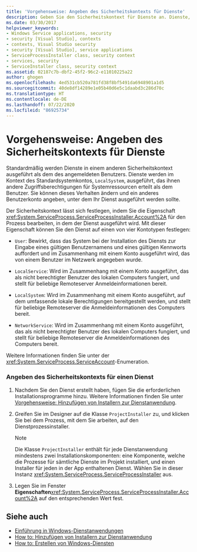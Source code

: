 ```yaml
---
title: 'Vorgehensweise: Angeben des Sicherheitskontexts für Dienste'
description: Geben Sie den Sicherheitskontext für Dienste an. Dienste, die im Kontext des Standardsystemkontos ausgeführt werden, haben andere Zugriffsrechte für Systemressourcen als der angemeldete Benutzer.
ms.date: 03/30/2017
helpviewer_keywords:
- Windows Service applications, security
- security [Visual Studio], contexts
- contexts, Visual Studio security
- security [Visual Studio], service applications
- ServiceProcessInstaller class, security context
- services, security
- ServiceInstaller class, security context
ms.assetid: 02187c7b-dbf2-45f2-96c2-e11010225a22
author: ghogen
ms.openlocfilehash: 4ed531cb520a781fd38f8bf5491da6948901a1d5
ms.sourcegitcommit: 40de8df14289e1e05b40d6e5c1daabd3c286d70c
ms.translationtype: HT
ms.contentlocale: de-DE
ms.lasthandoff: 07/22/2020
ms.locfileid: "86925734"
---
```

# <a name="how-to-specify-the-security-context-for-services"></a>Vorgehensweise: Angeben des Sicherheitskontexts für Dienste
Standardmäßig werden Dienste in einem anderen Sicherheitskontext ausgeführt als dem des angemeldeten Benutzers. Dienste werden im Kontext des Standardsystemkontos, `LocalSystem`, ausgeführt, das ihnen andere Zugriffsberechtigungen für Systemressourcen erteilt als dem Benutzer. Sie können dieses Verhalten ändern und ein anderes Benutzerkonto angeben, unter dem Ihr Dienst ausgeführt werden sollte.  
  
 Der Sicherheitskontext lässt sich festlegen, indem Sie die Eigenschaft <xref:System.ServiceProcess.ServiceProcessInstaller.Account%2A> für den Prozess bearbeiten, in dem der Dienst ausgeführt wird. Mit dieser Eigenschaft können Sie den Dienst auf einen von vier Kontotypen festlegen:  
  
- `User`: Bewirkt, dass das System bei der Installation des Diensts zur Eingabe eines gültigen Benutzernamens und eines gültigen Kennworts auffordert und im Zusammenhang mit einem Konto ausgeführt wird, das von einem Benutzer im Netzwerk angegeben wurde.  
  
- `LocalService`: Wird im Zusammenhang mit einem Konto ausgeführt, das als nicht berechtigter Benutzer des lokalen Computers fungiert, und stellt für beliebige Remoteserver Anmeldeinformationen bereit.  
  
- `LocalSystem`: Wird im Zusammenhang mit einem Konto ausgeführt, auf dem umfassende lokale Berechtigungen bereitgestellt werden, und stellt für beliebige Remoteserver die Anmeldeinformationen des Computers bereit.  
  
- `NetworkService`: Wird im Zusammenhang mit einem Konto ausgeführt, das als nicht berechtigter Benutzer des lokalen Computers fungiert, und stellt für beliebige Remoteserver die Anmeldeinformationen des Computers bereit.  
  
 Weitere Informationen finden Sie unter der <xref:System.ServiceProcess.ServiceAccount>-Enumeration.  
  
### <a name="to-specify-the-security-context-for-a-service"></a>Angeben des Sicherheitskontexts für einen Dienst  
  
1. Nachdem Sie den Dienst erstellt haben, fügen Sie die erforderlichen Installationsprogramme hinzu. Weitere Informationen finden Sie unter [Vorgehensweise: Hinzufügen von Installern zur Dienstanwendung](how-to-add-installers-to-your-service-application.md).  
  
2. Greifen Sie im Designer auf die Klasse `ProjectInstaller` zu, und klicken Sie bei dem Prozess, mit dem Sie arbeiten, auf den Dienstprozessinstaller.  
  
    > [!NOTE]
    > Die Klasse `ProjectInstaller` enthält für jede Dienstanwendung mindestens zwei Installationskomponenten: eine Komponente, welche die Prozesse für sämtliche Dienste im Projekt installiert, und einen Installer für jeden in der App enthaltenen Dienst. Wählen Sie in dieser Instanz <xref:System.ServiceProcess.ServiceProcessInstaller> aus.  
  
3. Legen Sie im Fenster **Eigenschaften**<xref:System.ServiceProcess.ServiceProcessInstaller.Account%2A> auf den entsprechenden Wert fest.  
  
## <a name="see-also"></a>Siehe auch

- [Einführung in Windows-Dienstanwendungen](introduction-to-windows-service-applications.md)
- [How to: Hinzufügen von Installern zur Dienstanwendung](how-to-add-installers-to-your-service-application.md)
- [How to: Erstellen von Windows-Diensten](how-to-create-windows-services.md)
